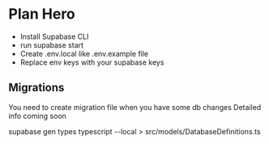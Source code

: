 # Plan Hero

- Install Supabase CLI
- run supabase start
- Create .env.local like .env.example file
- Replace env keys with your supabase keys

## Migrations

You need to create migration file when you have some db changes
Detailed info coming soon

supabase gen types typescript --local > src/models/DatabaseDefinitions.ts
